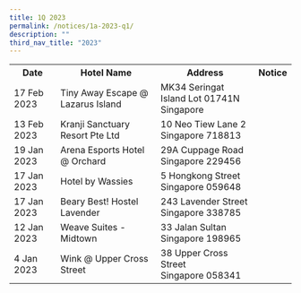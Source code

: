 ```yaml
---
title: 1Q 2023
permalink: /notices/1a-2023-q1/
description: ""
third_nav_title: "2023"
---
```

<table>
	<tr>
		<th>Date</th>
		<th>Hotel Name</th>
		<th>Address</th>
		<th>Notice</th>
	</tr>
	<tr>
		<td>17 Feb 2023</td>
		<td>Tiny Away Escape @ Lazarus Island</td>
		<td>MK34 Seringat Island Lot 01741N<br>Singapore</td>
		<td><a href="/files/Tiny Away Escape Lazarus Island.pdf"></a></td>
	</tr>
			<tr>
		<td>13 Feb 2023</td>
		<td>Kranji Sanctuary Resort Pte Ltd</td>
		<td>10 Neo Tiew Lane 2<br>Singapore 718813</td>
		<td><a href="/files/Kranji Sanctuary Resort Pte Ltd.pdf"></a></td>
	</tr>
		<tr>
		<td>19 Jan 2023</td>
		<td>Arena Esports Hotel @ Orchard</td>
		<td>29A Cuppage Road<br>Singapore 229456</td>
		<td><a href="/files/Arena Esports Hotel @ Orchard.pdf"></a></td>
	</tr>
	<tr>
		<td>17 Jan 2023</td>
		<td>Hotel by Wassies</td>
		<td>5 Hongkong Street<br>Singapore 059648</td>
		<td><a href="/files/Hotel by Wassies.pdf"></a></td>
	</tr>
	<tr>
		<td>17 Jan 2023</td>
		<td>Beary Best! Hostel Lavender</td>
		<td>243 Lavender Street<br>Singapore 338785</td>
		<td><a href="/files/Beary Best Hostel Lavender.pdf"></a></td>
	</tr>
	<tr>
		<td>12 Jan 2023</td>
		<td>Weave Suites - Midtown</td>
		<td>33 Jalan Sultan<br>Singapore 198965</td>
		<td><a href="/files/Weave Suites - Midtown.pdf"></a></td>
	</tr>
	<tr>
		<td>4 Jan 2023</td>
		<td>Wink @ Upper Cross Street</td>
		<td>38 Upper Cross Street<br>Singapore 058341</td>
		<td><a href="/files/Wink @ Upper Cross Street.pdf"></a></td>
	</tr>